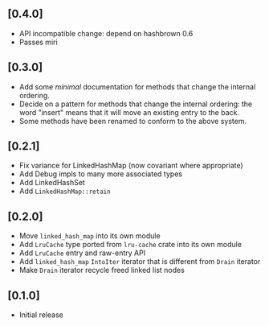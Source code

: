 ## [0.4.0]
- API incompatible change: depend on hashbrown 0.6
- Passes miri

## [0.3.0]
- Add some *minimal* documentation for methods that change the internal ordering.
- Decide on a pattern for methods that change the internal ordering: the word
  "insert" means that it will move an existing entry to the back.
- Some methods have been renamed to conform to the above system.

## [0.2.1]
- Fix variance for LinkedHashMap (now covariant where appropriate)
- Add Debug impls to many more associated types
- Add LinkedHashSet
- Add `LinkedHashMap::retain`

## [0.2.0]
- Move `linked_hash_map` into its own module
- Add `LruCache` type ported from `lru-cache` crate into its own module
- Add `LruCache` entry and raw-entry API
- Add `linked_hash_map` `IntoIter` iterator that is different from `Drain` iterator
- Make `Drain` iterator recycle freed linked list nodes

## [0.1.0]
- Initial release
